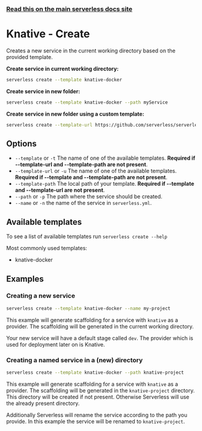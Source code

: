 <!--
title: Serverless Framework Commands - Knative - Create
menuText: create
menuOrder: 1
description: Creates a new Service in your current working directory
layout: Doc
-->

<!-- DOCS-SITE-LINK:START automatically generated  -->

### [Read this on the main serverless docs site](https://www.serverless.com/framework/docs/providers/knative/cli-reference/create/)

<!-- DOCS-SITE-LINK:END -->

# Knative - Create

Creates a new service in the current working directory based on the provided template.

**Create service in current working directory:**

```bash
serverless create --template knative-docker
```

**Create service in new folder:**

```bash
serverless create --template knative-docker --path myService
```

**Create service in new folder using a custom template:**

```bash
serverless create --template-url https://github.com/serverless/serverless/tree/master/lib/plugins/create/templates/knative-docker --path myService
```

## Options

- `--template` or `-t` The name of one of the available templates. **Required if --template-url and --template-path are not present**.
- `--template-url` or `-u` The name of one of the available templates. **Required if --template and --template-path are not present**.
- `--template-path` The local path of your template. **Required if --template and --template-url are not present**.
- `--path` or `-p` The path where the service should be created.
- `--name` or `-n` the name of the service in `serverless.yml`.

## Available templates

To see a list of available templates run `serverless create --help`

Most commonly used templates:

- knative-docker

## Examples

### Creating a new service

```bash
serverless create --template knative-docker --name my-project
```

This example will generate scaffolding for a service with `knative` as a provider. The scaffolding
will be generated in the current working directory.

Your new service will have a default stage called `dev`. The provider which is used for deployment later on is Knative.

### Creating a named service in a (new) directory

```bash
serverless create --template knative-docker --path knative-project
```

This example will generate scaffolding for a service with `knative` as a provider. The scaffolding
will be generated in the `knative-project` directory. This directory will be created if not present. Otherwise Serverless
will use the already present directory.

Additionally Serverless will rename the service according to the path you provide. In this example the service will be
renamed to `knative-project`.
